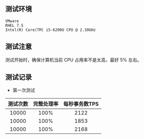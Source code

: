 
## 测试环境

    VMware
    RHEL 7.5
    Intel(R) Core(TM) i5-6200U CPU @ 2.30GHz

## 测试注意

测试开始时，确保计算机当前 CPU 占用率不是太高，最好 5% 左右。

## 测试记录

- 第一次测试

| 测试次数 | 完整处理率 | 每秒事务数TPS |   
|:-------:|:---------:|:-------------:|
|  10000  |   100%    |      2122     |
|  10000  |   100%    |      1853     |
|  10000  |   100%    |      2168     |
